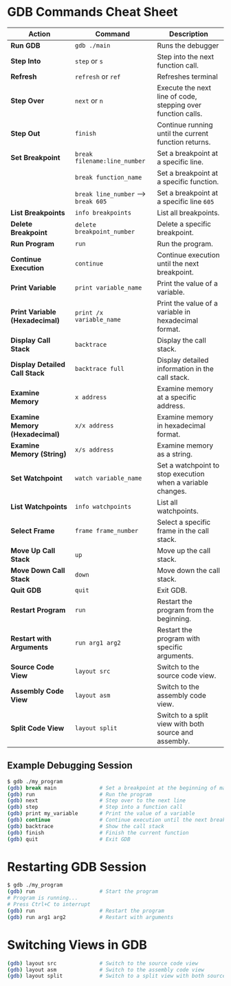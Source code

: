 # GDB Commands Cheat Sheet

| **Action**                        | **Command**                                         | **Description**                                                 |
|-----------------------------------|-----------------------------------------------------|-----------------------------------------------------------------|
| **Run GDB**                       | `gdb ./main`                                        | Runs the debugger                                               |
| **Step Into**                     | `step` or `s`                                       | Step into the next function call.                               |
| **Refresh**                       | `refresh` or `ref`                                  | Refreshes terminal                                              |
| **Step Over**                     | `next` or `n`                                       | Execute the next line of code, stepping over function calls.    |
| **Step Out**                      | `finish`                                            | Continue running until the current function returns.            |
| **Set Breakpoint**                | `break filename:line_number`                        | Set a breakpoint at a specific line.                            |
|                                   | `break function_name`                               | Set a breakpoint at a specific function.                        |
|                                   | `break line_number` --> `break 605`                               | Set a breakpoint at a specific line `605`                        |
| **List Breakpoints**              | `info breakpoints`                                  | List all breakpoints.                                           |
| **Delete Breakpoint**             | `delete breakpoint_number`                          | Delete a specific breakpoint.                                   |
| **Run Program**                   | `run`                                               | Run the program.                                                |
| **Continue Execution**            | `continue`                                          | Continue execution until the next breakpoint.                   |
| **Print Variable**                | `print variable_name`                               | Print the value of a variable.                                  |
| **Print Variable (Hexadecimal)**  | `print /x variable_name`                            | Print the value of a variable in hexadecimal format.            |
| **Display Call Stack**            | `backtrace`                                         | Display the call stack.                                         |
| **Display Detailed Call Stack**   | `backtrace full`                                    | Display detailed information in the call stack.                 |
| **Examine Memory**                | `x address`                                         | Examine memory at a specific address.                           |
| **Examine Memory (Hexadecimal)**  | `x/x address`                                       | Examine memory in hexadecimal format.                           |
| **Examine Memory (String)**       | `x/s address`                                       | Examine memory as a string.                                     |
| **Set Watchpoint**                | `watch variable_name`                               | Set a watchpoint to stop execution when a variable changes.     |
| **List Watchpoints**              | `info watchpoints`                                  | List all watchpoints.                                           |
| **Select Frame**                  | `frame frame_number`                                | Select a specific frame in the call stack.                      |
| **Move Up Call Stack**            | `up`                                                | Move up the call stack.                                         |
| **Move Down Call Stack**          | `down`                                              | Move down the call stack.                                       |
| **Quit GDB**                      | `quit`                                              | Exit GDB.                                                       |
| **Restart Program**               | `run`                                               | Restart the program from the beginning.                         |
| **Restart with Arguments**        | `run arg1 arg2`                                     | Restart the program with specific arguments.                    |
| **Source Code View**              | `layout src`                                        | Switch to the source code view.                                 |
| **Assembly Code View**            | `layout asm`                                        | Switch to the assembly code view.                               |
| **Split Code View**               | `layout split`                                      | Switch to a split view with both source and assembly.           |

## Example Debugging Session

```bash
$ gdb ./my_program
(gdb) break main              # Set a breakpoint at the beginning of main
(gdb) run                     # Run the program
(gdb) next                    # Step over to the next line
(gdb) step                    # Step into a function call
(gdb) print my_variable       # Print the value of a variable
(gdb) continue                # Continue execution until the next breakpoint
(gdb) backtrace               # Show the call stack
(gdb) finish                  # Finish the current function
(gdb) quit                    # Exit GDB
```
# Restarting GDB Session
```bash
$ gdb ./my_program
(gdb) run                     # Start the program
# Program is running...
# Press Ctrl+C to interrupt
(gdb) run                     # Restart the program
(gdb) run arg1 arg2           # Restart with arguments
```


# Switching Views in GDB
```bash
(gdb) layout src              # Switch to the source code view
(gdb) layout asm              # Switch to the assembly code view
(gdb) layout split            # Switch to a split view with both source and assembly
```
